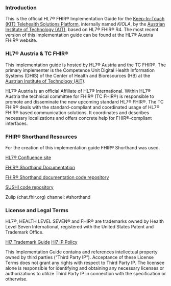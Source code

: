 ### Introduction

This is the official HL7® FHIR® Implementation Guide for the [Keep-In-Touch (KIT) Telehealth Solutions Platform](https://kit.ait.ac.at/technologie/plattform/), internally named *KIOLA*, by the [Austrian Institute of Technology (AIT)](https://www.ait.ac.at/), based on HL7® FHIR® R4. The most recent version of this implementation guide can be found at the HL7® Austria FHIR® website.

### HL7® Austria & TC FHIR®

This implementation guide is hosted by HL7® Austria and the TC FHIR®. The primary implementer is the Competence Unit Digital Health Information Systems (DHIS) of the Center of Health and Bioresources (HB) at the [Austrian Institute of Technology (AIT)](https://www.ait.ac.at/).

HL7® Austria is an official Affiliate of HL7® International. Within HL7® Austria the technical committee for FHIR® (TC FHIR®) is responsible to promote and disseminate the new upcoming standard HL7® FHIR®. The TC FHIR® deals with the standard-compliant and coordinated usage of HL7® FHIR® based communication solutions. It coordinates and describes necessary localizations and offers concrete help for FHIR®-compliant interfaces.

### FHIR® Shorthand Resources

For the creation of this implementation guide FHIR® Shorthand was used.

[HL7® Confluence site](https://confluence.hl7.org/display/FHIRI/FHIR+Shorthand)

[FHIR® Shorthand Documentation](https://build.fhir.org/ig/HL7/fhir-shorthand) 

[FHIR® Shorthand documentation code repository](https://github.com/HL7/fhir-shorthand)

[SUSHI code repository](https://github.com/FHIR/sushi)

Zulip (chat.fhir.org) channel: #shorthand

### License and Legal Terms

HL7®, HEALTH LEVEL SEVEN® and FHIR® are trademarks owned by Health Level Seven International, registered with the United States Patent and Trademark Office.

[Hl7 Trademark Guide](http://www.hl7.org/legal/trademarks.cfm?ref=nav)
[Hl7 IP Policy](http://www.hl7.org/legal/ippolicy.cfm?ref=nav)

This Implementation Guide contains and references intellectual property owned by third parties (“Third Party IP”). Acceptance of these License Terms does not grant any rights with respect to Third Party IP. The licensee alone is responsible for identifying and obtaining any necessary licenses or authorizations to utilize Third Party IP in connection with the specification or otherwise.
